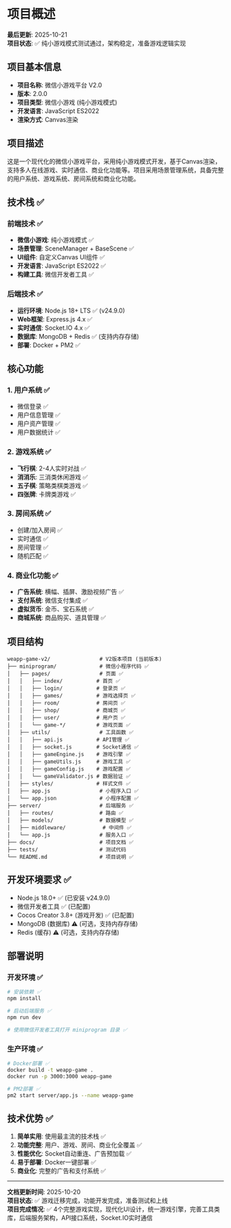 # 项目概述

**最后更新**: 2025-10-21  
**项目状态**: ✅ 纯小游戏模式测试通过，架构稳定，准备游戏逻辑实现

## 项目基本信息

- **项目名称**: 微信小游戏平台 V2.0
- **版本**: 2.0.0
- **项目类型**: 微信小游戏 (纯小游戏模式)
- **开发语言**: JavaScript ES2022
- **渲染方式**: Canvas渲染

## 项目描述

这是一个现代化的微信小游戏平台，采用纯小游戏模式开发，基于Canvas渲染，支持多人在线游戏、实时通信、商业化功能等。项目采用场景管理系统，具备完整的用户系统、游戏系统、房间系统和商业化功能。

## 技术栈 ✅

### 前端技术 ✅
- **微信小游戏**: 纯小游戏模式 ✅
- **场景管理**: SceneManager + BaseScene ✅
- **UI组件**: 自定义Canvas UI组件 ✅
- **开发语言**: JavaScript ES2022 ✅
- **构建工具**: 微信开发者工具 ✅

### 后端技术 ✅
- **运行环境**: Node.js 18+ LTS ✅ (v24.9.0)
- **Web框架**: Express.js 4.x ✅
- **实时通信**: Socket.IO 4.x ✅
- **数据库**: MongoDB + Redis ✅ (支持内存存储)
- **部署**: Docker + PM2 ✅

## 核心功能

### 1. 用户系统 ✅
- 微信登录 ✅
- 用户信息管理 ✅
- 用户资产管理 ✅
- 用户数据统计 ✅

### 2. 游戏系统 ✅
- **飞行棋**: 2-4人实时对战 ✅
- **消消乐**: 三消类休闲游戏 ✅
- **五子棋**: 策略类棋类游戏 ✅
- **四张牌**: 卡牌类游戏 ✅

### 3. 房间系统 ✅
- 创建/加入房间 ✅
- 实时通信 ✅
- 房间管理 ✅
- 随机匹配 ✅

### 4. 商业化功能 ✅
- **广告系统**: 横幅、插屏、激励视频广告 ✅
- **支付系统**: 微信支付集成 ✅
- **虚拟货币**: 金币、宝石系统 ✅
- **商城系统**: 商品购买、道具管理 ✅

## 项目结构

```
weapp-game-v2/                # V2版本项目 (当前版本)
├── miniprogram/              # 微信小程序代码 ✅
│   ├── pages/                # 页面 ✅
│   │   ├── index/           # 首页 ✅
│   │   ├── login/           # 登录页 ✅
│   │   ├── games/           # 游戏选择页 ✅
│   │   ├── room/            # 房间页 ✅
│   │   ├── shop/            # 商城页 ✅
│   │   ├── user/            # 用户页 ✅
│   │   └── game-*/          # 游戏页面 ✅
│   ├── utils/                # 工具函数 ✅
│   │   ├── api.js           # API管理 ✅
│   │   ├── socket.js        # Socket通信 ✅
│   │   ├── gameEngine.js    # 游戏引擎 ✅
│   │   ├── gameUtils.js     # 游戏工具 ✅
│   │   ├── gameConfig.js    # 游戏配置 ✅
│   │   └── gameValidator.js # 数据验证 ✅
│   ├── styles/              # 样式文件 ✅
│   ├── app.js                # 小程序入口 ✅
│   └── app.json              # 小程序配置 ✅
├── server/                   # 后端服务 ✅
│   ├── routes/               # 路由 ✅
│   ├── models/               # 数据模型 ✅
│   ├── middleware/            # 中间件 ✅
│   └── app.js                # 服务入口 ✅
├── docs/                     # 项目文档 ✅
├── tests/                    # 测试代码
└── README.md                 # 项目说明 ✅
```

## 开发环境要求 ✅

- Node.js 18.0+ ✅ (已安装 v24.9.0)
- 微信开发者工具 ✅ (已配置)
- Cocos Creator 3.8+ (游戏开发) ✅ (已配置)
- MongoDB (数据库) ⚠️ (可选，支持内存存储)
- Redis (缓存) ⚠️ (可选，支持内存存储)

## 部署说明

### 开发环境 ✅
```bash
# 安装依赖 ✅
npm install

# 启动后端服务 ✅
npm run dev

# 使用微信开发者工具打开 miniprogram 目录 ✅
```

### 生产环境 ✅
```bash
# Docker部署 ✅
docker build -t weapp-game .
docker run -p 3000:3000 weapp-game

# PM2部署 ✅
pm2 start server/app.js --name weapp-game
```

## 技术优势 ✅

1. **简单实用**: 使用最主流的技术栈 ✅
2. **功能完整**: 用户、游戏、房间、商业化全覆盖 ✅
3. **性能优化**: Socket自动重连、广告预加载 ✅
4. **易于部署**: Docker一键部署 ✅
5. **商业化**: 完整的广告和支付系统 ✅

---

**文档更新时间**: 2025-10-20  
**项目状态**: ✅ 游戏迁移完成，功能开发完成，准备测试和上线  
**项目完成情况**: ✅ 4个完整游戏实现，现代化UI设计，统一游戏引擎，完善工具类库，后端服务架构，API接口系统，Socket.IO实时通信
